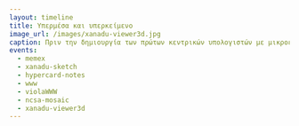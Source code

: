 ```yaml
---
layout: timeline 
title: Υπερμέσα και υπερκείμενο 
image_url: /images/xanadu-viewer3d.jpg
caption: Πριν την δημιουργία των πρώτων κεντρικών υπολογιστών με μικροεπεξεργαστές την δεκαετία του 1960 οι ερευνητές είχαν οραματιστεί πληροφοριακά συστήματα στα οποία οι χρήστες πλοηγούνται μη-γραμμικά με υπερ-συνδέσμους. Ο γραπτός λόγος είναι συνήθως οργανωμένος σε βιβλία, τα οποία περιέχουν μη γραμικές διεπαφές όπως είναι ο πίνακας περιεχομένων, το ευρετήριο, και οι υπο-σημειώσεις, αλλά όλα αυτά δεν έχουν την αμεσότητα υπερ-συνδέσμων μέσα στο ίδιο το έγγραφο και κυρίως με άλλα έγγραφα.
events:
  - memex
  - xanadu-sketch
  - hypercard-notes
  - www
  - violaWWW
  - ncsa-mosaic
  - xanadu-viewer3d
---
```


